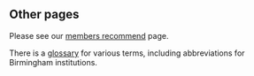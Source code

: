 <section class="content">

# Other pages

Please see our [members recommend](./members_recommend.html) page.

There is a [glossary](./glossary.html) for various terms, including
abbreviations for Birmingham institutions.

</section>
